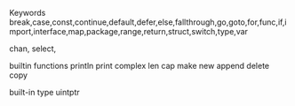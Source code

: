 Keywords
break,case,const,continue,default,defer,else,fallthrough,go,goto,for,func,if,import,interface,map,package,range,return,struct,switch,type,var

chan, select,  

builtin functions
println 
print
complex
len
cap
make
new
append
delete
copy

built-in type
uintptr 


